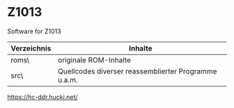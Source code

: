 # Z1013
Software for Z1013

| Verzeichnis | Inhalte |
| --- | --- |
| roms\ | originale ROM-Inhalte |
| src\ | Quellcodes diverser reassemblierter Programme u.a.m. |

https://hc-ddr.hucki.net/
